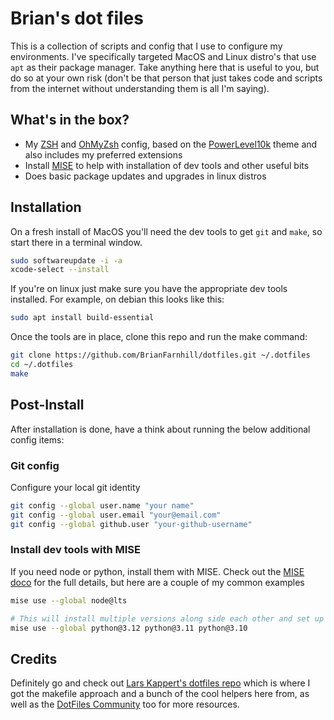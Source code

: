 # Brian's dot files

This is a collection of scripts and config that I use to configure my environments. 
I've specifically targeted MacOS and Linux distro's that use `apt` as their package manager. Take
anything here that is useful to you, but do so at your own risk (don't be that person that
just takes code and scripts from the internet without understanding them is all I'm saying).

## What's in the box?

* My [ZSH](https://www.zsh.org/) and [OhMyZsh](https://github.com/ohmyzsh/ohmyzsh) config, based on the [PowerLevel10k](https://github.com/romkatv/powerlevel10k) theme
  and also includes my preferred extensions
* Install [MISE](https://github.com/jdx/mise) to help with installation of dev tools and other useful bits
* Does basic package updates and upgrades in linux distros

## Installation

On a fresh install of MacOS you'll need the dev tools to get `git` and `make`, so start there in a
terminal window.

```bash
sudo softwareupdate -i -a
xcode-select --install
```

If you're on linux just make sure you have the appropriate dev tools installed. For example, on debian
this looks like this:

```bash
sudo apt install build-essential
```

Once the tools are in place, clone this repo and run the make command:

```bash
git clone https://github.com/BrianFarnhill/dotfiles.git ~/.dotfiles
cd ~/.dotfiles
make
```

## Post-Install

After installation is done, have a think about running the below additional config items:

### Git config

Configure your local git identity

```bash
git config --global user.name "your name"
git config --global user.email "your@email.com"
git config --global github.user "your-github-username"
```

### Install dev tools with MISE

If you need node or python, install them with MISE. Check out the [MISE doco](https://mise.jdx.dev/) for
the full details, but here are a couple of my common examples

```bash
mise use --global node@lts

# This will install multiple versions along side each other and set up version specific commands
mise use --global python@3.12 python@3.11 python@3.10
```

## Credits

Definitely go and check out [Lars Kappert's dotfiles repo](https://github.com/webpro/dotfiles) which is
where I got the makefile approach and a bunch of the cool helpers here from, as well as the
[DotFiles Community](https://dotfiles.github.io/) too for more resources.
